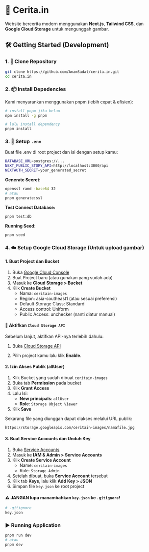 # 🚀 Cerita.in

Website bercerita modern menggunakan **Next.js**, **Tailwind CSS**, dan **Google Cloud Storage** untuk mengunggah gambar.

## 🛠️ Getting Started (Development)

### 1. 🔁 Clone Repository

```bash
git clone https://github.com/AnamSadat/cerita.in.git
cd cerita.in
```

### 2. 📦 Install Depedencies

Kami menyarankan menggunakan pnpm (lebih cepat & efisien):

```bash
# install pnpm jika belum
npm install -g pnpm

# lalu install dependency
pnpm install

```

### 3. 🔐 Setup `.env`

Buat file .env di root project dan isi dengan setup kamu:

```bash
DATABASE_URL=postgres://...
NEXT_PUBLIC_STORY_API=http://localhost:3000/api
NEXTAUTH_SECRET=your_generated_secret
```

**Generate Secret:**

```bash
openssl rand -base64 32
# atau
pnpm generate:ssl
```

**Test Connect Database:**

```bash
pnpm test:db
```

**Running Seed:**

```bash
pnpm seed
```

### 4. ☁️ Setup Google Cloud Storage (Untuk upload gambar)

#### 1. Buat Project dan Bucket

1. Buka [Google Cloud Console](https://console.cloud.google.com/)
2. Buat Project baru (atau gunakan yang sudah ada)
3. Masuk ke **Cloud Storage > Bucket**
4. Klik **Create Bucket**
   - Nama: `ceritain-images`
   - Region: asia-southeast1 (atau sesuai preferensi)
   - Default Storage Class: Standard
   - Access control: Uniform
   - Public Access: unchecker (nanti diatur manual)

#### 🔑 Aktifkan `Cloud Storage API`

Sebelum lanjut, aktifkan API-nya terlebih dahulu:

1. Buka [Cloud Storage API](https://console.cloud.google.com/apis/library/storage-component.googleapis.com)

2. Pilih project kamu lalu klik **Enable**.

#### 2. Izin Akses Publik (allUser)

1. Klik Bucket yang sudah dibuat `ceritain-images`
2. Buka tab **Permission** pada bucket
3. Klik **Grant Access**
4. Lalu Isi:
   - **New principals**: `allUser`
   - **Role**: `Storage Object Viewer`
5. Klik **Save**

Sekarang file yang diunggah dapat diakses melalui URL publik:

```bash
https://storage.googleapis.com/ceritain-images/namafile.jpg
```

#### 3. Buat Service Accounts dan Unduh Key

1. Buka [Service Accounts](https://console.cloud.google.com/iam-admin/serviceaccounts)
2. Masuk ke **IAM & Admin > Service Accounts**
3. Klik **Create Service Account**
   - Name: `ceritain-images`
   - Role: `Storage Admin`
4. Setelah dibuat, buka **Service Account** tersebut
5. Klik tab **Keys**, lalu klik **Add Key > JSON**
6. Simpan file `key.json` ke root project

#### ⚠️ **JANGAN** lupa manambahkan `key.json` ke `.gitignore`!

```bash
# .gitignore
key.json
```

### ▶️ Running Application

```bash
pnpm run dev
# atau
pnpm dev
```
